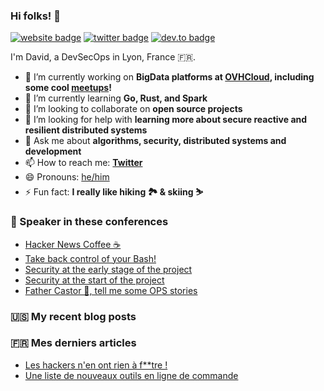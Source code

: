 ### Hi folks! 👋

[![website badge](https://img.shields.io/badge/website-david.aparicio.eu-yellow?style=flat-square)](https://david.aparicio.eu)
[![twitter badge](https://img.shields.io/badge/twitter-@dadideo-blue?style=flat-square&logo=twitter)](https://twitter.com/dadideo)
[![dev.to badge](https://img.shields.io/badge/dev.to-davidaparicio-black?style=flat-square&logo=dev.to)](https://dev.to/davidaparicio)

I'm David, a DevSecOps in Lyon, France 🇫🇷.

- 🔭 I’m currently working on **BigData platforms at [OVHCloud](https://www.ovhcloud.com), including some cool [meetups](https://gitlab.com/davidaparicio)!**
- 🌱 I’m currently learning **Go, Rust, and Spark**
- 👯 I’m looking to collaborate on **open source projects**
- 🤔 I’m looking for help with **learning more about secure reactive and resilient distributed systems**
- 💬 Ask me about **algorithms, security, distributed systems and development**
- 📫 How to reach me: **[Twitter](https://twitter.com/dadideo)**
- 😄 Pronouns: [he/him](https://pronoun.is/they)
- ⚡ Fun fact: **I really like hiking 🏞 & skiing ⛷**

### 🎤 Speaker in these conferences
<!-- EVENT-LIST:START -->
- [Hacker News Coffee ☕](https://davidaparicio.gitlab.io/website/talk/hacker-news-coffee/)
- [Take back control of your Bash!](https://davidaparicio.gitlab.io/website/talk/take-back-control-of-your-bash/)
- [Security at the early stage of the project](https://davidaparicio.gitlab.io/website/talk/security-at-the-early-stage-of-the-project/)
- [Security at the start of the project](https://davidaparicio.gitlab.io/website/talk/security-at-the-start-of-the-project/)
- [Father Castor 🐻, tell me some OPS stories](https://davidaparicio.gitlab.io/website/talk/father-castor-tell-me-some-ops-stories/)
<!-- EVENT-LIST:END -->

### 🇺🇸 My recent blog posts
<!-- BLOG-POST-LIST:START -->
<!-- BLOG-POST-LIST:END -->

### 🇫🇷 Mes derniers articles
<!-- FR-POST-LIST:START -->
- [Les hackers n&#39;en ont rien à f**tre !](https://davidaparicio.gitlab.io/website/fr/post/kiwicon/)
- [Une liste de nouveaux outils en ligne de commande](https://davidaparicio.gitlab.io/website/fr/post/cli/)
<!-- FR-POST-LIST:END -->
